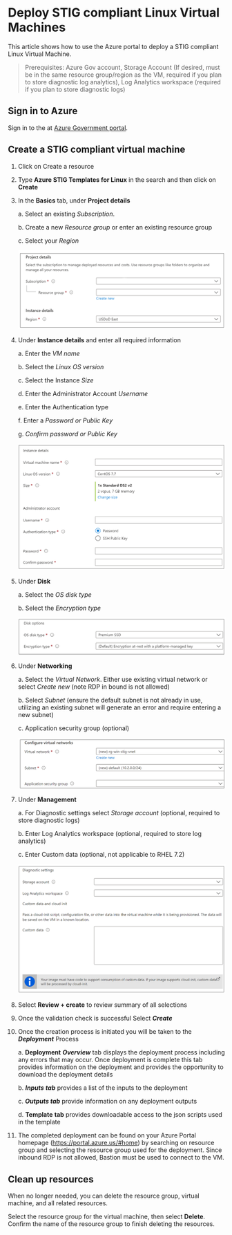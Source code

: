# Deploy STIG compliant Linux Virtual Machines

This article shows how to use the Azure portal to deploy a STIG compliant Linux Virtual Machine.

> Prerequisites: Azure Gov account, Storage Account (If desired, must be
> in the same resource group/region as the VM, required if you plan to
> store diagnostic log analytics), Log Analytics workspace (required if
> you plan to store diagnostic logs)

## Sign in to Azure

Sign in to the at [Azure Government portal](https://portal.azure.us/).

## Create a STIG compliant virtual machine

1. Click on Create a resource
1. Type **Azure STIG Templates for Linux** in the search and then click on **Create**
1. In the **Basics** tab, under **Project details**

    a.  Select an existing *Subscription*.

    b.  Create a new *Resource group* or enter an existing resource group

    c.  Select your *Region*

    ![Screenshot of the Project details section showing where you select the Azure subscription and the resource group for the virtual machine](./media/project-details.png)

1. Under **Instance details** and enter all required information

    a.  Enter the *VM name*

    b.  Select the *Linux OS version*

    c.  Select the Instance *Size*

    d.  Enter the Administrator Account *Username*

    e.  Enter the Authentication type

    f.  Enter a *Password or Public Key*

    g.  *Confirm password or Public Key*

    ![Screenshot of the Instance details section where you provide a name for the virtual machine and select its region, image and size](./media/linux-instance-details.png)

1. Under **Disk**

    a.  Select the *OS disk type*

    b.  Select the *Encryption type*

    ![Screenshot of the Disk options section showing where you select the disk and encryption type for the virtual machine](./media/disk-options.png)

1. Under **Networking**

    a.  Select the *Virtual Network*. Either use existing virtual
        network or select *Create new* (note RDP in bound is not
        allowed)

    b.  Select *Subnet* (ensure the default subnet is not already in
        use, utilizing an existing subnet will generate an error and
        require entering a new subnet)

    c. Application security group (optional)

    ![Screenshot of the Network interface section showing where you select the network and subnet for the virtual machine](./media/network-interface.png)

1. Under **Management**

    a.  For Diagnostic settings select *Storage account* (optional, required to
        store diagnostic logs)

    b.  Enter Log Analytics workspace (optional, required to store
        log analytics)

    c. Enter Custom data (optional, not applicable to RHEL 7.2)

    ![Screenshot of the Management section showing where you select the diagnostic settings for the virtual machine](./media/linux-diagnostic-settings.png)

1. Select **Review + create** to review summary of all selections

1. Once the validation check is successful Select ***Create***

1. Once the creation process is initiated you will be taken to the
    ***Deployment*** Process

    a.  **Deployment** ***Overview*** tab displays the deployment
        process including any errors that may occur. Once deployment is
        complete this tab provides information on the deployment and
        provides the opportunity to download the deployment details

    b.  ***Inputs*** ***tab*** provides a list of the inputs to the
        deployment

    c.  ***Outputs tab*** provide information on any deployment outputs

    d.  **Template** **tab** provides downloadable access to the json
        scripts used in the template

1. The completed deployment can be found on your Azure Portal homepage
    (<https://portal.azure.us/#home>) by searching on resource group and
    selecting the resource group used for the deployment. Since inbound
    RDP is not allowed, Bastion must be used to connect to the VM.

## Clean up resources

When no longer needed, you can delete the resource group, virtual machine, and all related resources.

Select the resource group for the virtual machine, then select **Delete**. Confirm the name of the resource group to finish deleting the resources.
